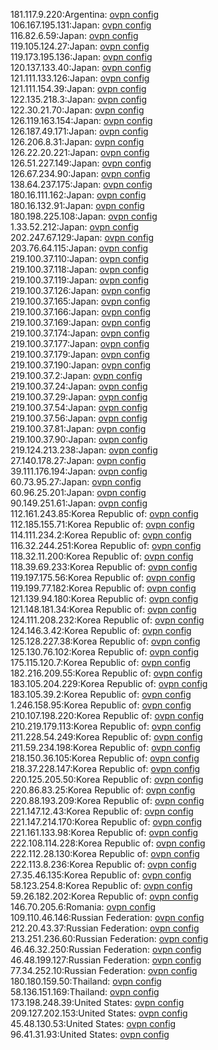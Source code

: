 181.117.9.220:Argentina: [ovpn config](vpn/181_117_9_220.ovpn)  
106.167.195.131:Japan: [ovpn config](vpn/106_167_195_131.ovpn)  
116.82.6.59:Japan: [ovpn config](vpn/116_82_6_59.ovpn)  
119.105.124.27:Japan: [ovpn config](vpn/119_105_124_27.ovpn)  
119.173.195.136:Japan: [ovpn config](vpn/119_173_195_136.ovpn)  
120.137.133.40:Japan: [ovpn config](vpn/120_137_133_40.ovpn)  
121.111.133.126:Japan: [ovpn config](vpn/121_111_133_126.ovpn)  
121.111.154.39:Japan: [ovpn config](vpn/121_111_154_39.ovpn)  
122.135.218.3:Japan: [ovpn config](vpn/122_135_218_3.ovpn)  
122.30.21.70:Japan: [ovpn config](vpn/122_30_21_70.ovpn)  
126.119.163.154:Japan: [ovpn config](vpn/126_119_163_154.ovpn)  
126.187.49.171:Japan: [ovpn config](vpn/126_187_49_171.ovpn)  
126.206.8.31:Japan: [ovpn config](vpn/126_206_8_31.ovpn)  
126.22.20.221:Japan: [ovpn config](vpn/126_22_20_221.ovpn)  
126.51.227.149:Japan: [ovpn config](vpn/126_51_227_149.ovpn)  
126.67.234.90:Japan: [ovpn config](vpn/126_67_234_90.ovpn)  
138.64.237.175:Japan: [ovpn config](vpn/138_64_237_175.ovpn)  
180.16.111.162:Japan: [ovpn config](vpn/180_16_111_162.ovpn)  
180.16.132.91:Japan: [ovpn config](vpn/180_16_132_91.ovpn)  
180.198.225.108:Japan: [ovpn config](vpn/180_198_225_108.ovpn)  
1.33.52.212:Japan: [ovpn config](vpn/1_33_52_212.ovpn)  
202.247.67.129:Japan: [ovpn config](vpn/202_247_67_129.ovpn)  
203.76.64.115:Japan: [ovpn config](vpn/203_76_64_115.ovpn)  
219.100.37.110:Japan: [ovpn config](vpn/219_100_37_110.ovpn)  
219.100.37.118:Japan: [ovpn config](vpn/219_100_37_118.ovpn)  
219.100.37.119:Japan: [ovpn config](vpn/219_100_37_119.ovpn)  
219.100.37.126:Japan: [ovpn config](vpn/219_100_37_126.ovpn)  
219.100.37.165:Japan: [ovpn config](vpn/219_100_37_165.ovpn)  
219.100.37.166:Japan: [ovpn config](vpn/219_100_37_166.ovpn)  
219.100.37.169:Japan: [ovpn config](vpn/219_100_37_169.ovpn)  
219.100.37.174:Japan: [ovpn config](vpn/219_100_37_174.ovpn)  
219.100.37.177:Japan: [ovpn config](vpn/219_100_37_177.ovpn)  
219.100.37.179:Japan: [ovpn config](vpn/219_100_37_179.ovpn)  
219.100.37.190:Japan: [ovpn config](vpn/219_100_37_190.ovpn)  
219.100.37.2:Japan: [ovpn config](vpn/219_100_37_2.ovpn)  
219.100.37.24:Japan: [ovpn config](vpn/219_100_37_24.ovpn)  
219.100.37.29:Japan: [ovpn config](vpn/219_100_37_29.ovpn)  
219.100.37.54:Japan: [ovpn config](vpn/219_100_37_54.ovpn)  
219.100.37.56:Japan: [ovpn config](vpn/219_100_37_56.ovpn)  
219.100.37.81:Japan: [ovpn config](vpn/219_100_37_81.ovpn)  
219.100.37.90:Japan: [ovpn config](vpn/219_100_37_90.ovpn)  
219.124.213.238:Japan: [ovpn config](vpn/219_124_213_238.ovpn)  
27.140.178.27:Japan: [ovpn config](vpn/27_140_178_27.ovpn)  
39.111.176.194:Japan: [ovpn config](vpn/39_111_176_194.ovpn)  
60.73.95.27:Japan: [ovpn config](vpn/60_73_95_27.ovpn)  
60.96.25.201:Japan: [ovpn config](vpn/60_96_25_201.ovpn)  
90.149.251.61:Japan: [ovpn config](vpn/90_149_251_61.ovpn)  
112.161.243.85:Korea Republic of: [ovpn config](vpn/112_161_243_85.ovpn)  
112.185.155.71:Korea Republic of: [ovpn config](vpn/112_185_155_71.ovpn)  
114.111.234.2:Korea Republic of: [ovpn config](vpn/114_111_234_2.ovpn)  
116.32.244.251:Korea Republic of: [ovpn config](vpn/116_32_244_251.ovpn)  
118.32.11.200:Korea Republic of: [ovpn config](vpn/118_32_11_200.ovpn)  
118.39.69.233:Korea Republic of: [ovpn config](vpn/118_39_69_233.ovpn)  
119.197.175.56:Korea Republic of: [ovpn config](vpn/119_197_175_56.ovpn)  
119.199.77.182:Korea Republic of: [ovpn config](vpn/119_199_77_182.ovpn)  
121.139.94.180:Korea Republic of: [ovpn config](vpn/121_139_94_180.ovpn)  
121.148.181.34:Korea Republic of: [ovpn config](vpn/121_148_181_34.ovpn)  
124.111.208.232:Korea Republic of: [ovpn config](vpn/124_111_208_232.ovpn)  
124.146.3.42:Korea Republic of: [ovpn config](vpn/124_146_3_42.ovpn)  
125.128.227.38:Korea Republic of: [ovpn config](vpn/125_128_227_38.ovpn)  
125.130.76.102:Korea Republic of: [ovpn config](vpn/125_130_76_102.ovpn)  
175.115.120.7:Korea Republic of: [ovpn config](vpn/175_115_120_7.ovpn)  
182.216.209.55:Korea Republic of: [ovpn config](vpn/182_216_209_55.ovpn)  
183.105.204.229:Korea Republic of: [ovpn config](vpn/183_105_204_229.ovpn)  
183.105.39.2:Korea Republic of: [ovpn config](vpn/183_105_39_2.ovpn)  
1.246.158.95:Korea Republic of: [ovpn config](vpn/1_246_158_95.ovpn)  
210.107.198.220:Korea Republic of: [ovpn config](vpn/210_107_198_220.ovpn)  
210.219.179.113:Korea Republic of: [ovpn config](vpn/210_219_179_113.ovpn)  
211.228.54.249:Korea Republic of: [ovpn config](vpn/211_228_54_249.ovpn)  
211.59.234.198:Korea Republic of: [ovpn config](vpn/211_59_234_198.ovpn)  
218.150.36.105:Korea Republic of: [ovpn config](vpn/218_150_36_105.ovpn)  
218.37.228.147:Korea Republic of: [ovpn config](vpn/218_37_228_147.ovpn)  
220.125.205.50:Korea Republic of: [ovpn config](vpn/220_125_205_50.ovpn)  
220.86.83.25:Korea Republic of: [ovpn config](vpn/220_86_83_25.ovpn)  
220.88.193.209:Korea Republic of: [ovpn config](vpn/220_88_193_209.ovpn)  
221.147.12.43:Korea Republic of: [ovpn config](vpn/221_147_12_43.ovpn)  
221.147.214.170:Korea Republic of: [ovpn config](vpn/221_147_214_170.ovpn)  
221.161.133.98:Korea Republic of: [ovpn config](vpn/221_161_133_98.ovpn)  
222.108.114.228:Korea Republic of: [ovpn config](vpn/222_108_114_228.ovpn)  
222.112.28.130:Korea Republic of: [ovpn config](vpn/222_112_28_130.ovpn)  
222.113.8.236:Korea Republic of: [ovpn config](vpn/222_113_8_236.ovpn)  
27.35.46.135:Korea Republic of: [ovpn config](vpn/27_35_46_135.ovpn)  
58.123.254.8:Korea Republic of: [ovpn config](vpn/58_123_254_8.ovpn)  
59.26.182.202:Korea Republic of: [ovpn config](vpn/59_26_182_202.ovpn)  
146.70.205.6:Romania: [ovpn config](vpn/146_70_205_6.ovpn)  
109.110.46.146:Russian Federation: [ovpn config](vpn/109_110_46_146.ovpn)  
212.20.43.37:Russian Federation: [ovpn config](vpn/212_20_43_37.ovpn)  
213.251.236.60:Russian Federation: [ovpn config](vpn/213_251_236_60.ovpn)  
46.46.32.250:Russian Federation: [ovpn config](vpn/46_46_32_250.ovpn)  
46.48.199.127:Russian Federation: [ovpn config](vpn/46_48_199_127.ovpn)  
77.34.252.10:Russian Federation: [ovpn config](vpn/77_34_252_10.ovpn)  
180.180.159.50:Thailand: [ovpn config](vpn/180_180_159_50.ovpn)  
58.136.151.169:Thailand: [ovpn config](vpn/58_136_151_169.ovpn)  
173.198.248.39:United States: [ovpn config](vpn/173_198_248_39.ovpn)  
209.127.202.153:United States: [ovpn config](vpn/209_127_202_153.ovpn)  
45.48.130.53:United States: [ovpn config](vpn/45_48_130_53.ovpn)  
96.41.31.93:United States: [ovpn config](vpn/96_41_31_93.ovpn)  
